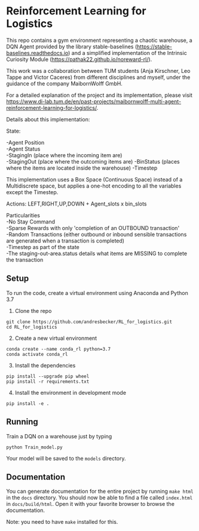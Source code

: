 # Reinforcement Learning for Logistics

This repo contains a gym environment representing a chaotic warehouse, a DQN Agent provided by the library stable-baselines (https://stable-baselines.readthedocs.io) and a simplified implementation of the Intrinsic Curiosity Module (https://pathak22.github.io/noreward-rl/).

This work was a collaboration between TUM students (Anja Kirschner, Leo
Tappe and Victor Caceres) from different disciplines and myself, under the guidance of the company MaibornWolff GmbH.

For a detailed explanation of the project and its implementation, please visit https://www.di-lab.tum.de/en/past-projects/maibornwolff-multi-agent-reinforcement-learning-for-logistics/.

Details about this implementation:

State:

-Agent Position    
-Agent Status    
-StagingIn (place where the incoming item are)    
-StagingOut (place where the outcoming items are)
-BinStatus (places where the items are located inside the warehouse)
-Timestep     


This implementation uses a Box Space (Continuous Space) instead of a Multidiscrete space, but applies a one-hot encoding to all the variables except the Timestep.

Actions:
LEFT,RIGHT,UP,DOWN + Agent_slots x bin_slots

Particularities    
-No Stay Command    
-Sparse Rewards with only 'completion of an OUTBOUND transaction'    
-Random Transactions (either outbound or inbound sensible transactions are generated when a transaction is completed)    
-Timestep as part of the state    
-The staging-out-area.status details what items are MISSING to complete the transaction    




## Setup
To run the code, create a virtual environment using Anaconda and Python 3.7

1. Clone the repo
```
git clone https://github.com/andresbecker/RL_for_logistics.git
cd RL_for_logistics
```
2. Create a new virtual environment
```
conda create --name conda_rl python=3.7
conda activate conda_rl
```
3. Install the dependencies
```
pip install --upgrade pip wheel
pip install -r requirements.txt
```
4. Install the environment in development mode
```
pip install -e .
```

## Running
Train a DQN on a warehouse just by typing
```
python Train_model.py
```

Your model will be saved to the `models` directory.

## Documentation
You can generate documentation for the entire project by running `make html`
in the `docs` directory. You should now be able to find a file called
`index.html` in `docs/build/html`. Open it with your favorite browser to browse
the documentation.

Note: you need to have `make` installed for this.
